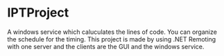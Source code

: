 # IPTProject
A windows service which caluculates the lines of code. You can organize the schedule for the timing.
This project is made by using .NET Remoting with one server and the clients are the GUI and the windows service.
